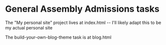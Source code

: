 # General Assembly Admissions tasks
The "My personal site" project lives at index.html
-- I'll likely adapt this to be my actual personal site 

The build-your-own-blog-theme task is at blog.html
